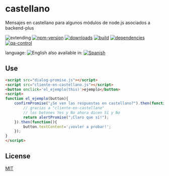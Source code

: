 # castellano
Mensajes en castellano para algunos módulos de node.js asociados a backend-plus

![extending](https://img.shields.io/badge/stability-extending-orange.svg)
[![npm-version](https://img.shields.io/npm/v/castellano.svg)](https://npmjs.org/package/castellano)
[![downloads](https://img.shields.io/npm/dm/castellano.svg)](https://npmjs.org/package/castellano)
[![build](https://img.shields.io/travis/codenautas/castellano/master.svg)](https://travis-ci.org/codenautas/castellano)
[![dependencies](https://img.shields.io/david/codenautas/castellano.svg)](https://david-dm.org/codenautas/castellano)
[![qa-control](http://codenautas.com/github/codenautas/castellano.svg)](http://codenautas.com/github/codenautas/castellano)



language: ![English](https://raw.githubusercontent.com/codenautas/multilang/master/img/lang-en.png)
also available in:
[![Spanish](https://raw.githubusercontent.com/codenautas/multilang/master/img/lang-es.png)](LEEME.md)

## Use

```html
<script src="dialog-promise.js"></script>
<script src="cliente-en-castellano.js"></script>
<button onclick='el_ejemplo(this)'>ejemplo</button>
<script>
function el_ejemplo(button){
    confirmPromise("¿Se ven las respuestas en castellano?").then(function(name){
        // gracias a "cliente-en-castellano"
        // los botones Yes y No ahora dicen Sí y No
        return alertPromise("¡Claro que sí!");
    }).then(function(){
        button.textContent='¡vovler a probar!';
    });
}
</script>
```

## License

[MIT](LICENSE)

